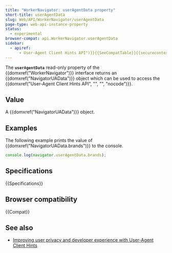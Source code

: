 ```yaml
---
title: "WorkerNavigator: userAgentData property"
short-title: userAgentData
slug: Web/API/WorkerNavigator/userAgentData
page-type: web-api-instance-property
status:
  - experimental
browser-compat: api.WorkerNavigator.userAgentData
sidebar:
  - apiref:
      - User-Agent Client Hints API")}}{{SeeCompatTable}}{{securecontext_header}}{{AvailableInWorkers("worker
---
```


The **`userAgentData`** read-only property of the {{domxref("WorkerNavigator")}} interface returns an {{domxref("NavigatorUAData")}} object which can be used to access the {{domxref("User-Agent Client Hints API", "", "", "nocode")}}.

## Value

A {{domxref("NavigatorUAData")}} object.

## Examples

The following example prints the value of {{domxref("NavigatorUAData.brands")}} to the console.

```js
console.log(navigator.userAgentData.brands);
```

## Specifications

{{Specifications}}

## Browser compatibility

{{Compat}}

## See also

- [Improving user privacy and developer experience with User-Agent Client Hints](https://developer.chrome.com/docs/privacy-security/user-agent-client-hints)
